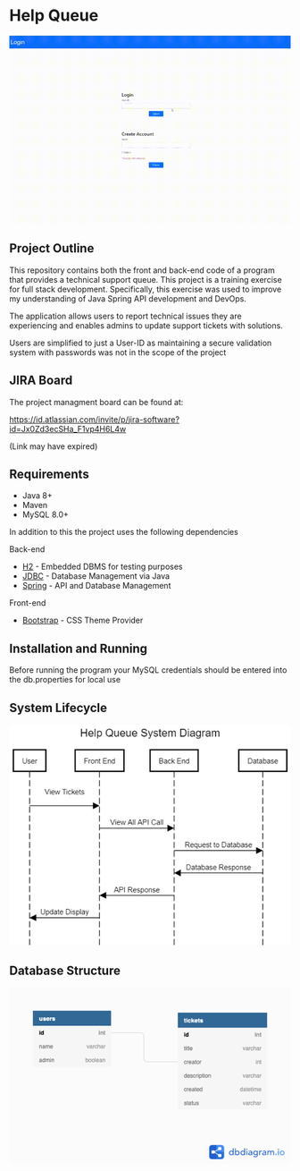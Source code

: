 # Help Queue

![Demo](images/portfolio-4.gif)



## Project Outline

This repository contains both the front and back-end code of a program that provides a technical support queue. This project is a training exercise for full stack development. Specifically, this exercise was used to improve my understanding of Java Spring API development and DevOps.

The application allows users to report technical issues they are experiencing and enables admins to update support tickets with solutions.

Users are simplified to just a User-ID as maintaining a secure validation system with passwords was not in the scope of the project

## JIRA Board

The project managment board can be found at:

https://id.atlassian.com/invite/p/jira-software?id=Jx0Zd3ecSHa_F1vp4H6L4w

(Link may have expired)

## Requirements

* Java 8+
* Maven
* MySQL 8.0+

In addition to this the project uses the following dependencies 

Back-end
* [H2](https://h2database.com) - Embedded DBMS for testing purposes
* [JDBC](https://docs.oracle.com/javase/8/docs/technotes/guides/jdbc/) - Database Management via Java
* [Spring](https://spring.io/) - API and Database Management

Front-end
* [Bootstrap](https://getbootstrap.com/) - CSS Theme Provider

## Installation and Running

Before running the program your MySQL credentials should be entered into the db.properties for local use

## System Lifecycle
![Lifecycle](images/lifecycle.png)

## Database Structure
![Database](images/helptickets.png)


